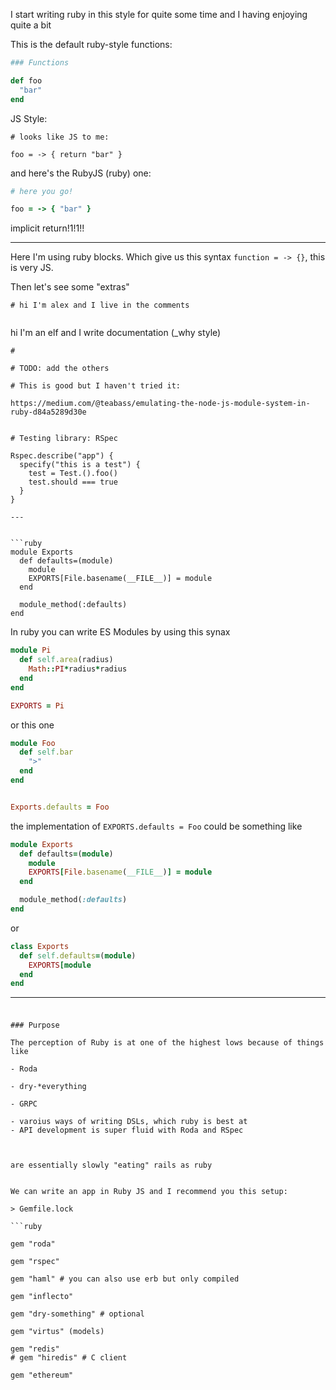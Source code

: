 I start writing ruby in this style for quite some time and I having enjoying quite a bit

This is the default ruby-style functions: 

```ruby
### Functions

def foo
  "bar"
end
```

JS Style:

```
# looks like JS to me:
 
foo = -> { return "bar" }
```


and here's the RubyJS (ruby) one:

```ruby
# here you go!

foo = -> { "bar" }
```

implicit return!1!1!!

---

Here I'm using ruby blocks. Which give us this syntax `function = -> {}`, this is very JS.




Then let's see some "extras"



```
# hi I'm alex and I live in the comments


```

hi I'm an elf and I write documentation (_why style)

```
# 

# TODO: add the others

# This is good but I haven't tried it:

https://medium.com/@teabass/emulating-the-node-js-module-system-in-ruby-d84a5289d30e


# Testing library: RSpec 

Rspec.describe("app") {
  specify("this is a test") {
    test = Test.().foo()
    test.should === true
  }
}

---


```ruby
module Exports
  def defaults=(module)
    module
    EXPORTS[File.basename(__FILE__)] = module
  end

  module_method(:defaults)
end
```


In ruby you can write ES Modules by using this synax

```ruby
module Pi
  def self.area(radius)
    Math::PI*radius*radius
  end
end

EXPORTS = Pi

```

or this one


```ruby
module Foo
  def self.bar
    ">"
  end
end


Exports.defaults = Foo
```


the implementation of `EXPORTS.defaults = Foo`  could be something like

```ruby
module Exports
  def defaults=(module)
    module
    EXPORTS[File.basename(__FILE__)] = module
  end

  module_method(:defaults)
end
```

or 

```ruby
class Exports
  def self.defaults=(module)
    EXPORTS[module
  end
end
```


---


### 
```

### Purpose

The perception of Ruby is at one of the highest lows because of things like 

- Roda

- dry-*everything

- GRPC

- varoius ways of writing DSLs, which ruby is best at
- API development is super fluid with Roda and RSpec



are essentially slowly "eating" rails as ruby


We can write an app in Ruby JS and I recommend you this setup:

> Gemfile.lock

```ruby

gem "roda"

gem "rspec"

gem "haml" # you can also use erb but only compiled

gem "inflecto"

gem "dry-something" # optional

gem "virtus" (models)

gem "redis"
# gem "hiredis" # C client

gem "ethereum"

```
